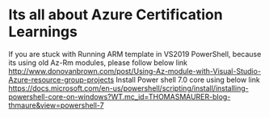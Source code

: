 # Its all about Azure Certification Learnings

If you are stuck with Running ARM template in VS2019 PowerShell, because its using old Az-Rm modules, please follow below link  
http://www.donovanbrown.com/post/Using-Az-module-with-Visual-Studio-Azure-resource-group-projects 
Install Power shell 7.0 core using below link  
https://docs.microsoft.com/en-us/powershell/scripting/install/installing-powershell-core-on-windows?WT.mc_id=THOMASMAURER-blog-thmaure&view=powershell-7


